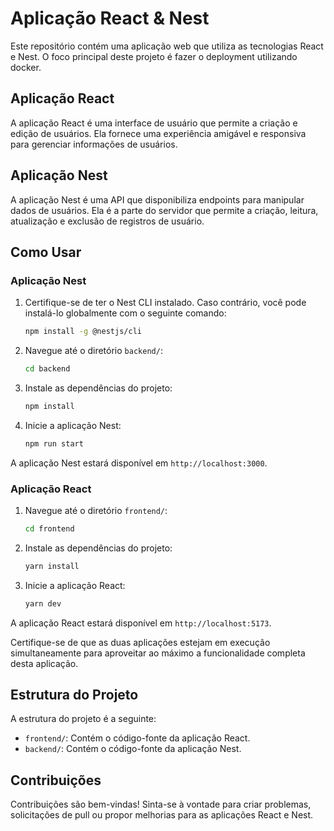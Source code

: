 # Aplicação React & Nest

Este repositório contém uma aplicação web que utiliza as tecnologias React e Nest. O foco principal deste projeto é fazer o deployment utilizando docker.

## Aplicação React

A aplicação React é uma interface de usuário que permite a criação e edição de usuários. Ela fornece uma experiência amigável e responsiva para gerenciar informações de usuários.

## Aplicação Nest

A aplicação Nest é uma API que disponibiliza endpoints para manipular dados de usuários. Ela é a parte do servidor que permite a criação, leitura, atualização e exclusão de registros de usuário.

## Como Usar

### Aplicação Nest

1. Certifique-se de ter o Nest CLI instalado. Caso contrário, você pode instalá-lo globalmente com o seguinte comando:

   ```bash
   npm install -g @nestjs/cli
   ```

2. Navegue até o diretório `backend/`:

   ```bash
   cd backend
   ```

3. Instale as dependências do projeto:

   ```bash
   npm install
   ```

4. Inicie a aplicação Nest:

   ```bash
   npm run start
   ```

A aplicação Nest estará disponível em `http://localhost:3000`.

### Aplicação React

1. Navegue até o diretório `frontend/`:

   ```bash
   cd frontend
   ```

2. Instale as dependências do projeto:

   ```bash
   yarn install
   ```

3. Inicie a aplicação React:

   ```bash
   yarn dev
   ```

A aplicação React estará disponível em `http://localhost:5173`.

Certifique-se de que as duas aplicações estejam em execução simultaneamente para aproveitar ao máximo a funcionalidade completa desta aplicação.


## Estrutura do Projeto

A estrutura do projeto é a seguinte:

- `frontend/`: Contém o código-fonte da aplicação React.
- `backend/`: Contém o código-fonte da aplicação Nest.

## Contribuições

Contribuições são bem-vindas! Sinta-se à vontade para criar problemas, solicitações de pull ou propor melhorias para as aplicações React e Nest.
